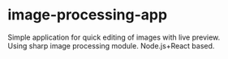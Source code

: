 # image-processing-app
Simple application for quick editing of images with live preview.<br>
Using sharp image processing module. Node.js+React based.
